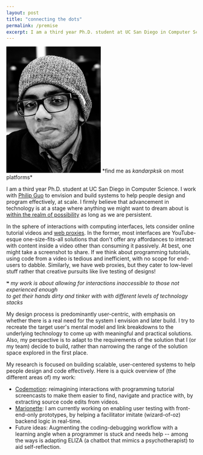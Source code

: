 ```yaml
---
layout: post
title: "connecting the dots"
permalink: /premise
excerpt: I am a third year Ph.D. student at UC San Diego in Computer Science. I work with Philip Guo to envision and build systems to help people design and program effectively, at scale. I firmly believe that advancement in technology is at a stage where anything we might want to dream about is within the realm of possibility as long as we are persistent.
---
```


<!-- TODO \| what, how and why I think as I do \| coursework -->

<img src="files/headshot-kandarp.jpg" style="width: 30%; min-width: 250px;">
*find me as <i>kandarpksk</i> on most platforms*

<!-- note: sync with excerpt -->
I am a third year Ph.D. student at UC San Diego in Computer Science. I work with [Philip Guo](http://pgbovine.net) to envision and build systems to help people design and program effectively, at scale. I firmly believe that advancement in technology is at a stage where anything we might want to dream about is [within the realm of possibility](https://www.microsoft.com/buxtoncollection "please see the quote") as long as we are persistent.

In the sphere of interactions with computing interfaces, lets consider online tutorial videos and [web proxies](https://en.wikipedia.org/wiki/Proxy_server).
In the former, most interfaces are YouTube-esque one-size-fits-all solutions that don't offer any affordances to interact with content inside a video other than consuming it passively. At best, one might take a screenshot to share. If we think about programming tutorials, using code from a video is tedious and inefficient, with no scope for end-users to dabble.
Similarly, we have web proxies, but they cater to low-level stuff rather that creative pursuits like live testing of designs!

❝ *my work is about allowing for interactions inaccessible to those not experienced enough<br> to get their hands dirty and tinker with with different levels of technology stacks*

My design process is predominantly user-centric, with emphasis on whether there is a real need for the system I envision and later build. I try to recreate the target user's mental model and link breakdowns to the underlying technology to come up with meaningful and practical solutions.
Also, my perspective is to adapt to the requirements of the solution that I (or my team) decide to build, rather than narrowing the range of the solution space explored in the first place.

My research is focused on building scalable, user-centered systems to help people design and code effectively. Here is a quick overview of (the different areas of) my work:
- [Codemotion](http://localhost:4000/codemotion): reimagining interactions with programming tutorial screencasts to make them easier to find, navigate and practice with, by extracting source code edits from videos.
- [Marionette](http://localhost:4000/marionette): I am currently working on enabling user testing with front-end-only prototypes, by helping a facilitator imitate (wizard-of-oz) backend logic in real-time.
- Future ideas: Augmenting the coding-debugging workflow with a learning angle when a programmer is stuck and needs help -- among the ways is adapting ELIZA (a chatbot that mimics a psychotherapist) to aid self-reflection.

